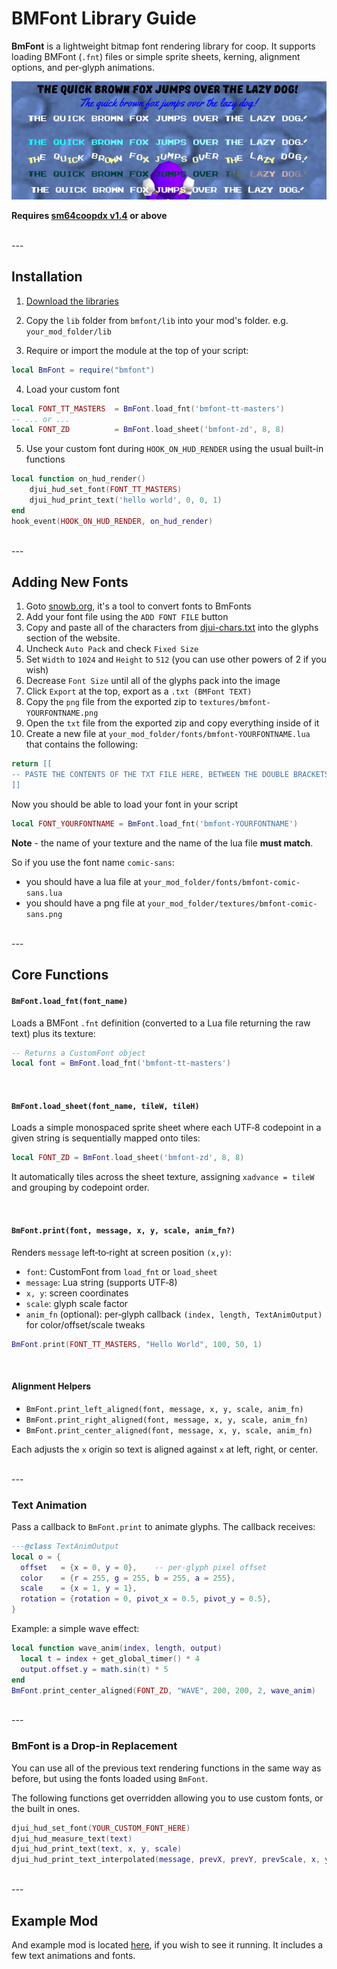 # BMFont Library Guide

**BmFont** is a lightweight bitmap font rendering library for coop. It supports loading BMFont (`.fnt`) files or simple sprite sheets, kerning, alignment options, and per‑glyph animations.

![](image.png?raw=true)

**Requires <ins>sm64coopdx v1.4</ins> or above**

<br />
---
<br />

## Installation

1. [Download the libraries](https://github.com/djoslin0/coop-lua-libraries/archive/refs/heads/main.zip)

2. Copy the `lib` folder from `bmfont/lib` into your mod's folder.
e.g. `your_mod_folder/lib`

3. Require or import the module at the top of your script:

```lua
local BmFont = require("bmfont")
```

4. Load your custom font
```lua
local FONT_TT_MASTERS  = BmFont.load_fnt('bmfont-tt-masters')
-- ... or ...
local FONT_ZD          = BmFont.load_sheet('bmfont-zd', 8, 8)
```

5. Use your custom font during `HOOK_ON_HUD_RENDER` using the usual built-in functions
```lua
local function on_hud_render()
    djui_hud_set_font(FONT_TT_MASTERS)
    djui_hud_print_text('hello world', 0, 0, 1)
end
hook_event(HOOK_ON_HUD_RENDER, on_hud_render)
```

<br />
---
<br />

## Adding New Fonts

1. Goto [snowb.org](https://snowb.org/), it's a tool to convert fonts to BmFonts
2. Add your font file using the `ADD FONT FILE` button
3. Copy and paste all of the characters from [djui-chars.txt](https://raw.githubusercontent.com/djoslin0/coop-lua-libraries/refs/heads/main/bmfont/djui-chars.txt) into the glyphs section of the website.
4. Uncheck `Auto Pack` and check `Fixed Size`
5. Set `Width` to `1024` and `Height` to `512` (you can use other powers of 2 if you wish)
6. Decrease `Font Size` until all of the glyphs pack into the image
7. Click `Export` at the top, export as a `.txt (BMFont TEXT)`
8. Copy the `png` file from the exported zip to `textures/bmfont-YOURFONTNAME.png`
9. Open the `txt` file from the exported zip and copy everything inside of it
10. Create a new file at `your_mod_folder/fonts/bmfont-YOURFONTNAME.lua` that contains the following:
```lua
return [[
-- PASTE THE CONTENTS OF THE TXT FILE HERE, BETWEEN THE DOUBLE BRACKETS
]]
```

Now you should be able to load your font in your script
```lua
local FONT_YOURFONTNAME = BmFont.load_fnt('bmfont-YOURFONTNAME')
```

**Note** - the name of your texture and the name of the lua file **must match**.

So if you use the font name `comic-sans`:
* you should have a lua file at `your_mod_folder/fonts/bmfont-comic-sans.lua`
* you should have a png file at `your_mod_folder/textures/bmfont-comic-sans.png`

<br />
---
<br />

## Core Functions

#### `BmFont.load_fnt(font_name)`

Loads a BMFont `.fnt` definition (converted to a Lua file returning the raw text) plus its texture:

```lua
-- Returns a CustomFont object
local font = BmFont.load_fnt('bmfont-tt-masters')
```

<br />

#### `BmFont.load_sheet(font_name, tileW, tileH)`

Loads a simple monospaced sprite sheet where each UTF‑8 codepoint in a given string is sequentially mapped onto tiles:

```lua
local FONT_ZD = BmFont.load_sheet('bmfont-zd', 8, 8)
```

It automatically tiles across the sheet texture, assigning `xadvance = tileW` and grouping by codepoint order.

<br />

#### `BmFont.print(font, message, x, y, scale, anim_fn?)`

Renders `message` left‑to‑right at screen position `(x,y)`:

- `font`: CustomFont from `load_fnt` or `load_sheet`
- `message`: Lua string (supports UTF‑8)
- `x, y`: screen coordinates
- `scale`: glyph scale factor
- `anim_fn` (optional): per‑glyph callback `(index, length, TextAnimOutput)` for color/offset/scale tweaks

```lua
BmFont.print(FONT_TT_MASTERS, "Hello World", 100, 50, 1)
```

<br />

#### Alignment Helpers

- `BmFont.print_left_aligned(font, message, x, y, scale, anim_fn)`
- `BmFont.print_right_aligned(font, message, x, y, scale, anim_fn)`
- `BmFont.print_center_aligned(font, message, x, y, scale, anim_fn)`

Each adjusts the `x` origin so text is aligned against `x` at left, right, or center.

<br />
---
<br />

### Text Animation

Pass a callback to `BmFont.print` to animate glyphs. The callback receives:

```lua
---@class TextAnimOutput
local o = {
  offset   = {x = 0, y = 0},    -- per‑glyph pixel offset
  color    = {r = 255, g = 255, b = 255, a = 255},
  scale    = {x = 1, y = 1},
  rotation = {rotation = 0, pivot_x = 0.5, pivot_y = 0.5},
}
```

Example: a simple wave effect:

```lua
local function wave_anim(index, length, output)
  local t = index + get_global_timer() * 4
  output.offset.y = math.sin(t) * 5
end
BmFont.print_center_aligned(FONT_ZD, "WAVE", 200, 200, 2, wave_anim)
```

<br />
---
<br />

### BmFont is a Drop-in Replacement

You can use all of the previous text rendering functions in the same way as before, but using the fonts loaded using `BmFont`.

The following functions get overridden allowing you to use custom fonts, or the built in ones.

```lua
djui_hud_set_font(YOUR_CUSTOM_FONT_HERE)
djui_hud_measure_text(text)
djui_hud_print_text(text, x, y, scale)
djui_hud_print_text_interpolated(message, prevX, prevY, prevScale, x, y, scale)
```

<br />
---
<br />

## Example Mod

And example mod is located [here](example-mod), if you wish to see it running. It includes a few text animations and fonts.
